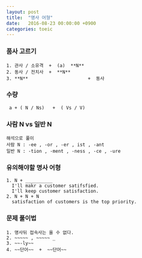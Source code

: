 ```yaml
---
layout: post
title:  "명사 어형"
date:   2016-08-23 00:00:00 +0900
categories: toeic
---
```


### 품사 고르기
~~~
1. 관사 / 소유격  +  (a)  **N**
2. 동사 / 전치사  +  **N**
3. **N**                      +  동사
~~~

### 수량
~~~
 a + ( N / Ns)   +  ( Vs / V)
~~~

### 사람 N   vs    일반 N  
~~~
해석으로 풀이
사람 N : -ee , -or , -er , ist , -ant
일반 N : -tion , -ment , -ness , -ce , -ure
~~~

### 유의해야할 명사 어형
~~~
1. N + __________  
  I'll makr a customer satifsfied.  
  I'll keep customer satisfaction.
2. N + N + N  
  satisfaction of customers is the top priority.
  ~~~

### 문제 풀이법
~~~
1. 명사뒤 접속사는 올 수 없다.
2. ~~~~~ , ~~~~~ _
3. ~~-ly~~
4. ~~단어~~  +  ~~단어~~
~~~
